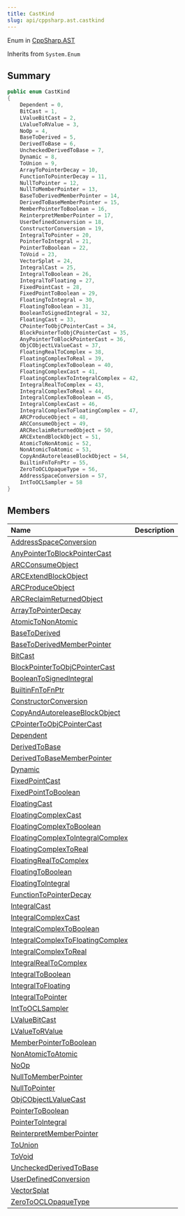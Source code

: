 ```yaml
---
title: CastKind
slug: api/cppsharp.ast.castkind
---
```

Enum in [CppSharp.AST](/api/cppsharp/ast)

Inherits from `System.Enum`

## Summary



```csharp
public enum CastKind
{
    Dependent = 0,
    BitCast = 1,
    LValueBitCast = 2,
    LValueToRValue = 3,
    NoOp = 4,
    BaseToDerived = 5,
    DerivedToBase = 6,
    UncheckedDerivedToBase = 7,
    Dynamic = 8,
    ToUnion = 9,
    ArrayToPointerDecay = 10,
    FunctionToPointerDecay = 11,
    NullToPointer = 12,
    NullToMemberPointer = 13,
    BaseToDerivedMemberPointer = 14,
    DerivedToBaseMemberPointer = 15,
    MemberPointerToBoolean = 16,
    ReinterpretMemberPointer = 17,
    UserDefinedConversion = 18,
    ConstructorConversion = 19,
    IntegralToPointer = 20,
    PointerToIntegral = 21,
    PointerToBoolean = 22,
    ToVoid = 23,
    VectorSplat = 24,
    IntegralCast = 25,
    IntegralToBoolean = 26,
    IntegralToFloating = 27,
    FixedPointCast = 28,
    FixedPointToBoolean = 29,
    FloatingToIntegral = 30,
    FloatingToBoolean = 31,
    BooleanToSignedIntegral = 32,
    FloatingCast = 33,
    CPointerToObjCPointerCast = 34,
    BlockPointerToObjCPointerCast = 35,
    AnyPointerToBlockPointerCast = 36,
    ObjCObjectLValueCast = 37,
    FloatingRealToComplex = 38,
    FloatingComplexToReal = 39,
    FloatingComplexToBoolean = 40,
    FloatingComplexCast = 41,
    FloatingComplexToIntegralComplex = 42,
    IntegralRealToComplex = 43,
    IntegralComplexToReal = 44,
    IntegralComplexToBoolean = 45,
    IntegralComplexCast = 46,
    IntegralComplexToFloatingComplex = 47,
    ARCProduceObject = 48,
    ARCConsumeObject = 49,
    ARCReclaimReturnedObject = 50,
    ARCExtendBlockObject = 51,
    AtomicToNonAtomic = 52,
    NonAtomicToAtomic = 53,
    CopyAndAutoreleaseBlockObject = 54,
    BuiltinFnToFnPtr = 55,
    ZeroToOCLOpaqueType = 56,
    AddressSpaceConversion = 57,
    IntToOCLSampler = 58
}
```

## Members

|Name|Description|
|:---|:---|
|[AddressSpaceConversion](/api/cppsharp/ast/castkind/addressspaceconversion)||
|[AnyPointerToBlockPointerCast](/api/cppsharp/ast/castkind/anypointertoblockpointercast)||
|[ARCConsumeObject](/api/cppsharp/ast/castkind/arcconsumeobject)||
|[ARCExtendBlockObject](/api/cppsharp/ast/castkind/arcextendblockobject)||
|[ARCProduceObject](/api/cppsharp/ast/castkind/arcproduceobject)||
|[ARCReclaimReturnedObject](/api/cppsharp/ast/castkind/arcreclaimreturnedobject)||
|[ArrayToPointerDecay](/api/cppsharp/ast/castkind/arraytopointerdecay)||
|[AtomicToNonAtomic](/api/cppsharp/ast/castkind/atomictononatomic)||
|[BaseToDerived](/api/cppsharp/ast/castkind/basetoderived)||
|[BaseToDerivedMemberPointer](/api/cppsharp/ast/castkind/basetoderivedmemberpointer)||
|[BitCast](/api/cppsharp/ast/castkind/bitcast)||
|[BlockPointerToObjCPointerCast](/api/cppsharp/ast/castkind/blockpointertoobjcpointercast)||
|[BooleanToSignedIntegral](/api/cppsharp/ast/castkind/booleantosignedintegral)||
|[BuiltinFnToFnPtr](/api/cppsharp/ast/castkind/builtinfntofnptr)||
|[ConstructorConversion](/api/cppsharp/ast/castkind/constructorconversion)||
|[CopyAndAutoreleaseBlockObject](/api/cppsharp/ast/castkind/copyandautoreleaseblockobject)||
|[CPointerToObjCPointerCast](/api/cppsharp/ast/castkind/cpointertoobjcpointercast)||
|[Dependent](/api/cppsharp/ast/castkind/dependent)||
|[DerivedToBase](/api/cppsharp/ast/castkind/derivedtobase)||
|[DerivedToBaseMemberPointer](/api/cppsharp/ast/castkind/derivedtobasememberpointer)||
|[Dynamic](/api/cppsharp/ast/castkind/dynamic)||
|[FixedPointCast](/api/cppsharp/ast/castkind/fixedpointcast)||
|[FixedPointToBoolean](/api/cppsharp/ast/castkind/fixedpointtoboolean)||
|[FloatingCast](/api/cppsharp/ast/castkind/floatingcast)||
|[FloatingComplexCast](/api/cppsharp/ast/castkind/floatingcomplexcast)||
|[FloatingComplexToBoolean](/api/cppsharp/ast/castkind/floatingcomplextoboolean)||
|[FloatingComplexToIntegralComplex](/api/cppsharp/ast/castkind/floatingcomplextointegralcomplex)||
|[FloatingComplexToReal](/api/cppsharp/ast/castkind/floatingcomplextoreal)||
|[FloatingRealToComplex](/api/cppsharp/ast/castkind/floatingrealtocomplex)||
|[FloatingToBoolean](/api/cppsharp/ast/castkind/floatingtoboolean)||
|[FloatingToIntegral](/api/cppsharp/ast/castkind/floatingtointegral)||
|[FunctionToPointerDecay](/api/cppsharp/ast/castkind/functiontopointerdecay)||
|[IntegralCast](/api/cppsharp/ast/castkind/integralcast)||
|[IntegralComplexCast](/api/cppsharp/ast/castkind/integralcomplexcast)||
|[IntegralComplexToBoolean](/api/cppsharp/ast/castkind/integralcomplextoboolean)||
|[IntegralComplexToFloatingComplex](/api/cppsharp/ast/castkind/integralcomplextofloatingcomplex)||
|[IntegralComplexToReal](/api/cppsharp/ast/castkind/integralcomplextoreal)||
|[IntegralRealToComplex](/api/cppsharp/ast/castkind/integralrealtocomplex)||
|[IntegralToBoolean](/api/cppsharp/ast/castkind/integraltoboolean)||
|[IntegralToFloating](/api/cppsharp/ast/castkind/integraltofloating)||
|[IntegralToPointer](/api/cppsharp/ast/castkind/integraltopointer)||
|[IntToOCLSampler](/api/cppsharp/ast/castkind/inttooclsampler)||
|[LValueBitCast](/api/cppsharp/ast/castkind/lvaluebitcast)||
|[LValueToRValue](/api/cppsharp/ast/castkind/lvaluetorvalue)||
|[MemberPointerToBoolean](/api/cppsharp/ast/castkind/memberpointertoboolean)||
|[NonAtomicToAtomic](/api/cppsharp/ast/castkind/nonatomictoatomic)||
|[NoOp](/api/cppsharp/ast/castkind/noop)||
|[NullToMemberPointer](/api/cppsharp/ast/castkind/nulltomemberpointer)||
|[NullToPointer](/api/cppsharp/ast/castkind/nulltopointer)||
|[ObjCObjectLValueCast](/api/cppsharp/ast/castkind/objcobjectlvaluecast)||
|[PointerToBoolean](/api/cppsharp/ast/castkind/pointertoboolean)||
|[PointerToIntegral](/api/cppsharp/ast/castkind/pointertointegral)||
|[ReinterpretMemberPointer](/api/cppsharp/ast/castkind/reinterpretmemberpointer)||
|[ToUnion](/api/cppsharp/ast/castkind/tounion)||
|[ToVoid](/api/cppsharp/ast/castkind/tovoid)||
|[UncheckedDerivedToBase](/api/cppsharp/ast/castkind/uncheckedderivedtobase)||
|[UserDefinedConversion](/api/cppsharp/ast/castkind/userdefinedconversion)||
|[VectorSplat](/api/cppsharp/ast/castkind/vectorsplat)||
|[ZeroToOCLOpaqueType](/api/cppsharp/ast/castkind/zerotooclopaquetype)||

